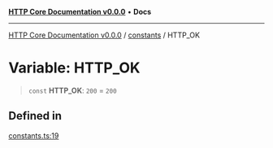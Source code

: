 [**HTTP Core Documentation v0.0.0**](../../README.md) • **Docs**

***

[HTTP Core Documentation v0.0.0](../../modules.md) / [constants](../README.md) / HTTP\_OK

# Variable: HTTP\_OK

> `const` **HTTP\_OK**: `200` = `200`

## Defined in

[constants.ts:19](https://github.com/stonemjs/http-core/blob/6c1adf9f449733e34ff7f08818342bd019b968a7/src/constants.ts#L19)
